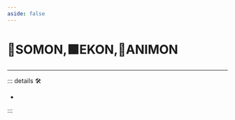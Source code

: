 ```yaml
---
aside: false
---
```

# 🔷SOMON,🟩EKON,💜ANIMON

---

<!-- =================================================== -->
<!-- =================================================== -->
<!-- =================================================== -->
<!-- =================================================== -->
<!-- =================================================== -->
::: details 🛠

-

:::